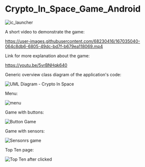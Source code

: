 # Crypto_In_Space_Game_Android

![ic_launcher](https://user-images.githubusercontent.com/68230416/167035243-5734f5f4-9c6d-4dfb-8ac6-f150afa4cc45.png)

A short video to demonstrate the game: 

https://user-images.githubusercontent.com/68230416/167035040-064c8db6-6805-49dc-bd7f-b679ea118069.mp4

Link for more explanation about the game:

https://youtu.be/5vrBNHqk640

Generic overview class diagram of the application's code:

![UML Diagram - Crypto In Space](https://user-images.githubusercontent.com/68230416/167258539-d75e7958-d639-4ccb-b0dd-3d40a5cf649d.jpg)

Menu:

![menu](https://user-images.githubusercontent.com/68230416/167035899-722ea16e-8306-4921-a776-cdb0e87fdeda.png)


Game with buttons:

![Button Game](https://user-images.githubusercontent.com/68230416/167035937-f0ecb158-e32e-4dbe-8cbd-72075fe77908.png)

Game with sensors:

![Sensonrs game](https://user-images.githubusercontent.com/68230416/167035958-723df551-802f-4ae5-a24d-2a7859aa4a89.png)

Top Ten page:

![Top Ten after clicked](https://user-images.githubusercontent.com/68230416/167036493-4702670c-90b5-4859-bf1b-85d517aeaba4.png)
